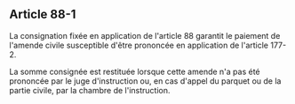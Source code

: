 Article 88-1
----
La consignation fixée en application de l'article 88 garantit le paiement de
l'amende civile susceptible d'être prononcée en application de l'article 177-2.

La somme consignée est restituée lorsque cette amende n'a pas été prononcée par
le juge d'instruction ou, en cas d'appel du parquet ou de la partie civile, par
la chambre de l'instruction.
